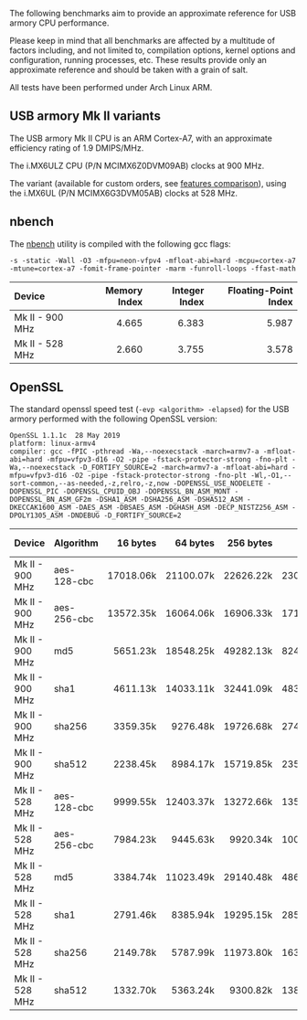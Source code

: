 The following benchmarks aim to provide an approximate reference for USB armory
CPU performance.

Please keep in mind that all benchmarks are affected by a multitude of factors
including, and not limited to, compilation options, kernel options and
configuration, running processes, etc. These results provide only an
approximate reference and should be taken with a grain of salt.

All tests have been performed under Arch Linux ARM.

## USB armory Mk II variants

The USB armory Mk II CPU is an ARM Cortex-A7, with an approximate efficiency
rating of 1.9 DMIPS/MHz.

The i.MX6ULZ CPU (P/N MCIMX6Z0DVM09AB) clocks at 900 MHz.

The variant (available for custom orders, see [features
comparison](https://github.com/f-secure-foundry/usbarmory/wiki/Hardware-security-features-(Mk-II))),
using the i.MX6UL (P/N MCIMX6G3DVM05AB) clocks at 528 MHz.

## nbench

The [nbench](https://github.com/santoshsk007/nbench) utility is compiled with the following gcc flags:

```
-s -static -Wall -O3 -mfpu=neon-vfpv4 -mfloat-abi=hard -mcpu=cortex-a7 -mtune=cortex-a7 -fomit-frame-pointer -marm -funroll-loops -ffast-math
```

| Device           | Memory Index  | Integer Index | Floating-Point Index |
|:-----------------|--------------:|--------------:|---------------------:|
| Mk II - 900 MHz  |         4.665 |         6.383 |                5.987 |
| Mk II - 528 MHz  |         2.660 |         3.755 |                3.578 |

## OpenSSL

The standard openssl speed test (`-evp <algorithm> -elapsed`) for the USB armory performed with the following OpenSSL version:
```
OpenSSL 1.1.1c  28 May 2019
platform: linux-armv4
compiler: gcc -fPIC -pthread -Wa,--noexecstack -march=armv7-a -mfloat-abi=hard -mfpu=vfpv3-d16 -O2 -pipe -fstack-protector-strong -fno-plt -Wa,--noexecstack -D_FORTIFY_SOURCE=2 -march=armv7-a -mfloat-abi=hard -mfpu=vfpv3-d16 -O2 -pipe -fstack-protector-strong -fno-plt -Wl,-O1,--sort-common,--as-needed,-z,relro,-z,now -DOPENSSL_USE_NODELETE -DOPENSSL_PIC -DOPENSSL_CPUID_OBJ -DOPENSSL_BN_ASM_MONT -DOPENSSL_BN_ASM_GF2m -DSHA1_ASM -DSHA256_ASM -DSHA512_ASM -DKECCAK1600_ASM -DAES_ASM -DBSAES_ASM -DGHASH_ASM -DECP_NISTZ256_ASM -DPOLY1305_ASM -DNDEBUG -D_FORTIFY_SOURCE=2
```

| Device          | Algorithm   | 16 bytes  | 64 bytes  | 256 bytes | 1024 bytes | 8192 bytes |
|:----------------|:------------|----------:|----------:|----------:|-----------:|-----------:|
| Mk II - 900 MHz | aes-128-cbc | 17018.06k | 21100.07k | 22626.22k |  23031.13k |  23109.63k |
| Mk II - 900 MHz | aes-256-cbc | 13572.35k | 16064.06k | 16906.33k |  17120.26k |  17164.97k |
| Mk II - 900 MHz | md5         |  5651.23k | 18548.25k | 49282.13k |  82440.87k | 102883.33k |
| Mk II - 900 MHz | sha1        |  4611.13k | 14033.11k | 32441.09k |  48374.10k |  56279.04k |
| Mk II - 900 MHz | sha256      |  3359.35k |  9276.48k | 19726.68k |  27468.12k |  31001.26k |
| Mk II - 900 MHz | sha512      |  2238.45k |  8984.17k | 15719.85k |  23549.61k |  27473.24k |
| Mk II - 528 MHz | aes-128-cbc |  9999.55k | 12403.37k | 13272.66k |  13509.29k |  13579.61k |
| Mk II - 528 MHz | aes-256-cbc |  7984.23k |  9445.63k |  9920.34k |  10048.17k |  10084.35k |
| Mk II - 528 MHz | md5         |  3384.74k | 11023.49k | 29140.48k |  48677.21k |  60547.07k |
| Mk II - 528 MHz | sha1        |  2791.46k |  8385.94k | 19295.15k |  28568.23k |  33226.75k |
| Mk II - 528 MHz | sha256      |  2149.78k |  5787.99k | 11973.80k |  16328.70k |  18262.70k |
| Mk II - 528 MHz | sha512      |  1332.70k |  5363.24k |  9300.82k |  13867.35k |  16198.31k |
